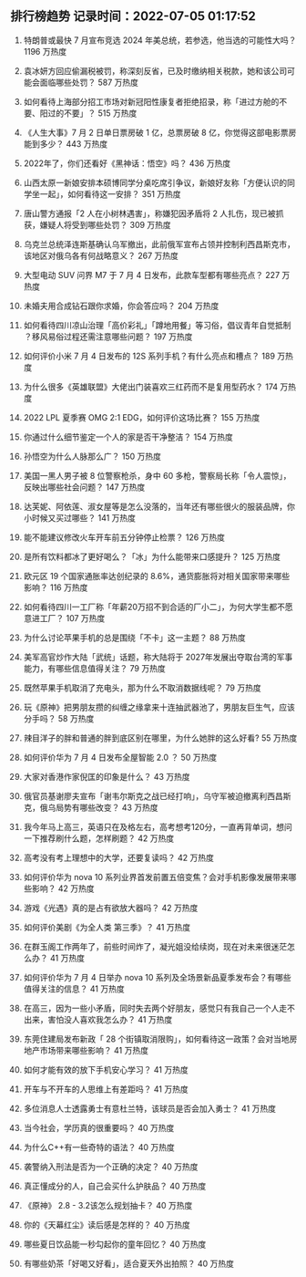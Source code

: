 
## 排行榜趋势 记录时间：2022-07-05 01:17:52
  
  1. 特朗普或最快 7 月宣布竞选 2024 年美总统，若参选，他当选的可能性大吗？ 1196 万热度
    
  2. 袁冰妍方回应偷漏税被罚，称深刻反省，已及时缴纳相关税款，她和该公司可能会面临哪些处罚？ 587 万热度
    
  3. 如何看待上海部分招工市场对新冠阳性康复者拒绝招录，称「进过方舱的不要、阳过的不要」？ 515 万热度
    
  4. 《人生大事》7 月 2 日单日票房破 1 亿，总票房破 8 亿，你觉得这部电影票房能到多少？ 443 万热度
    
  5. 2022年了，你们还看好《黑神话：悟空》吗？ 436 万热度
    
  6. 山西太原一新娘安排本硕博同学分桌吃席引争议，新娘好友称「方便认识的同学坐一起」，如何看待这一安排？ 351 万热度
    
  7. 唐山警方通报「2 人在小树林遇害」，称嫌犯因矛盾将 2 人扎伤，现已被抓获，嫌疑人将受到哪些处罚？ 309 万热度
    
  8. 乌克兰总统泽连斯基确认乌军撤出，此前俄军宣布占领并控制利西昌斯克市，该地区对俄乌各有何战略意义？ 267 万热度
    
  9. 大型电动 SUV 问界 M7 于 7 月 4 日发布，此款车型都有哪些亮点？ 227 万热度
    
  10. 未婚夫用合成钻石跟你求婚，你会答应吗？ 204 万热度
    
  11. 如何看待四川凉山治理「高价彩礼」「蹲地用餐」等习俗，倡议青年自觉抵制 ？移风易俗过程还需注意哪些问题？ 197 万热度
    
  12. 如何评价小米 7 月 4 日发布的 12S 系列手机？有什么亮点和槽点？ 189 万热度
    
  13. 为什么很多《英雄联盟》大佬出门装喜欢三红药而不是复用型药水？ 174 万热度
    
  14. 2022 LPL 夏季赛 OMG 2:1 EDG，如何评价这场比赛？ 155 万热度
    
  15. 你通过什么细节鉴定一个人的家是否干净整洁？ 154 万热度
    
  16. 孙悟空为什么人脉那么广？ 150 万热度
    
  17. 美国一黑人男子被 8 位警察枪杀，身中 60 多枪，警察局长称「令人震惊」，反映出哪些社会问题？ 147 万热度
    
  18. 达芙妮、阿依莲、淑女屋等是怎么没落的，当年还有哪些很火的服装品牌，你小时候又买过哪些？ 141 万热度
    
  19. 能不能建议修改火车开车前五分钟停止检票？ 126 万热度
    
  20. 是所有饮料都冰了更好喝么？「冰」为什么能带来口感提升？ 125 万热度
    
  21. 欧元区 19 个国家通胀率达创纪录的 8.6%，通货膨胀将对相关国家带来哪些影响？ 116 万热度
    
  22. 如何看待四川一工厂称「年薪20万招不到合适的厂小二」，为何大学生都不愿意进工厂？ 107 万热度
    
  23. 为什么讨论苹果手机的总是围绕「不卡」这一主题？ 88 万热度
    
  24. 美军高官炒作大陆「武统」话题，称大陆将于 2027年发展出夺取台湾的军事能力，有哪些信息值得关注？ 79 万热度
    
  25. 既然苹果手机取消了充电头，那为什么不取消数据线呢？ 79 万热度
    
  26. 玩《原神》把男朋友攒的纠缠之缘拿来十连抽武器池了，男朋友巨生气，应该分手吗？ 58 万热度
    
  27. 辣目洋子的胖和普通的胖到底区别在哪里，为什么她胖的这么好看? 55 万热度
    
  28. 如何评价华为 7 月 4 日发布全屋智能 2.0 ？ 50 万热度
    
  29. 大家对香港作家倪匡的印象是什么？ 43 万热度
    
  30. 俄官员基谢廖夫宣布「谢韦尔斯克之战已经打响」，乌守军被迫撤离利西昌斯克，俄乌局势有哪些改变？ 43 万热度
    
  31. 我今年马上高三，英语只在及格左右，高考想考120分，一直再背单词，想问一下推荐刷什么题，怎样刷题？ 42 万热度
    
  32. 高考没有考上理想中的大学，还要复读吗？ 42 万热度
    
  33. 如何评价华为 nova 10 系列业界首发前置五倍变焦？会对手机影像发展带来哪些影响？ 42 万热度
    
  34. 游戏《光遇》真的是占有欲放大器吗？ 42 万热度
    
  35. 如何评价美剧《为全人类 第三季》？ 41 万热度
    
  36. 在群玉阁工作两年了，前些时间炸了，凝光姐没给续岗，现在对未来很迷茫怎么办？ 41 万热度
    
  37. 如何评价华为 7 月 4 日举办 nova 10 系列及全场景新品夏季发布会？有哪些值得关注的信息？ 41 万热度
    
  38. 在高三，因为一些小矛盾，同时失去两个好朋友，感觉只有我自己一个人走不出来，害怕没人喜欢我怎么办？ 41 万热度
    
  39. 东莞住建局发布新政「 28 个街镇取消限购」，如何看待这一政策？会对当地房地产市场带来哪些影响？ 41 万热度
    
  40. 如何才能有效的放下手机安心学习？ 41 万热度
    
  41. 开车与不开车的人思维上有差距吗？ 41 万热度
    
  42. 多位消息人士透露勇士有意杜兰特，该球员是否会加入勇士？ 41 万热度
    
  43. 当今社会，学历真的很重要吗？ 40 万热度
    
  44. 为什么C++有一些奇特的语法？ 40 万热度
    
  45. 袭警纳入刑法是否为一个正确的决定？ 40 万热度
    
  46. 真正懂成分的人，自己会买什么护肤品？ 40 万热度
    
  47. 《原神》 2.8 - 3.2该怎么规划抽卡？ 40 万热度
    
  48. 你的《天幕红尘》读后感是怎样的？ 40 万热度
    
  49. 哪些夏日饮品能一秒勾起你的童年回忆？ 40 万热度
    
  50. 有哪些奶茶「好喝又好看」，适合夏天外出拍照？ 40 万热度
    